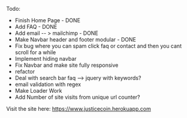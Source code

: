 Todo:
- Finish Home Page - DONE
- Add FAQ - DONE
- Add email -- > mailchimp - DONE
- Make Navbar header and footer modular - DONE
- Fix bug where you can spam click faq or contact and then you cant scroll for a while
- Implement hiding navbar
- Fix Navbar and make site fully responsive
- refactor
- Deal with search bar faq --> jquery with keywords?
- email validation with regex
- Make Loader Work
- Add Number of site visits from unique url counter?

Visit the site here:
https://www.justicecoin.herokuapp.com
